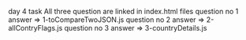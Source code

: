 day 4 task 
All three question are linked in index.html files
question no 1 answer => 1-toCompareTwoJSON.js
question no 2 answer => 2-allContryFlags.js
question no 3 answer => 3-countryDetails.js

